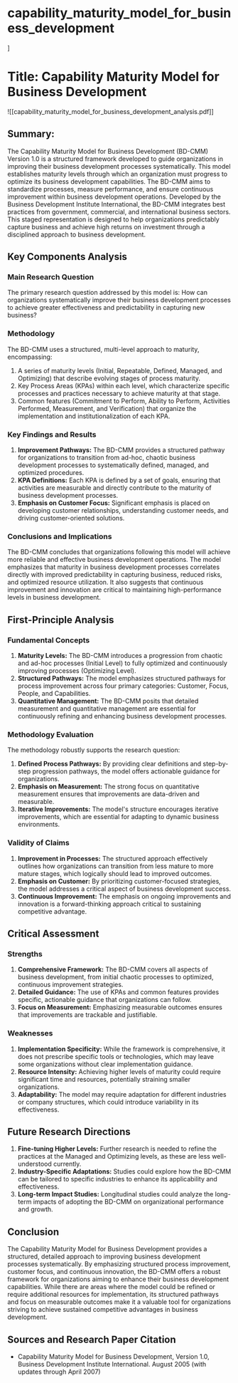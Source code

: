 # capability_maturity_model_for_business_development
]

# Title: Capability Maturity Model for Business Development
![[capability_maturity_model_for_business_development_analysis.pdf]]

## Summary:
The Capability Maturity Model for Business Development (BD-CMM) Version 1.0 is a structured framework developed to guide organizations in improving their business development processes systematically. This model establishes maturity levels through which an organization must progress to optimize its business development capabilities. The BD-CMM aims to standardize processes, measure performance, and ensure continuous improvement within business development operations. Developed by the Business Development Institute International, the BD-CMM integrates best practices from government, commercial, and international business sectors. This staged representation is designed to help organizations predictably capture business and achieve high returns on investment through a disciplined approach to business development.

## Key Components Analysis

### Main Research Question

The primary research question addressed by this model is: How can organizations systematically improve their business development processes to achieve greater effectiveness and predictability in capturing new business?

### Methodology

The BD-CMM uses a structured, multi-level approach to maturity, encompassing:
1. A series of maturity levels (Initial, Repeatable, Defined, Managed, and Optimizing) that describe evolving stages of process maturity.
2. Key Process Areas (KPAs) within each level, which characterize specific processes and practices necessary to achieve maturity at that stage.
3. Common features (Commitment to Perform, Ability to Perform, Activities Performed, Measurement, and Verification) that organize the implementation and institutionalization of each KPA.

### Key Findings and Results

1. **Improvement Pathways:** The BD-CMM provides a structured pathway for organizations to transition from ad-hoc, chaotic business development processes to systematically defined, managed, and optimized procedures.
2. **KPA Definitions:** Each KPA is defined by a set of goals, ensuring that activities are measurable and directly contribute to the maturity of business development processes.
3. **Emphasis on Customer Focus:** Significant emphasis is placed on developing customer relationships, understanding customer needs, and driving customer-oriented solutions.

### Conclusions and Implications

The BD-CMM concludes that organizations following this model will achieve more reliable and effective business development operations. The model emphasizes that maturity in business development processes correlates directly with improved predictability in capturing business, reduced risks, and optimized resource utilization. It also suggests that continuous improvement and innovation are critical to maintaining high-performance levels in business development.

## First-Principle Analysis

### Fundamental Concepts

1. **Maturity Levels:** The BD-CMM introduces a progression from chaotic and ad-hoc processes (Initial Level) to fully optimized and continuously improving processes (Optimizing Level).
2. **Structured Pathways:** The model emphasizes structured pathways for process improvement across four primary categories: Customer, Focus, People, and Capabilities.
3. **Quantitative Management:** The BD-CMM posits that detailed measurement and quantitative management are essential for continuously refining and enhancing business development processes.

### Methodology Evaluation

The methodology robustly supports the research question:
1. **Defined Process Pathways:** By providing clear definitions and step-by-step progression pathways, the model offers actionable guidance for organizations.
2. **Emphasis on Measurement:** The strong focus on quantitative measurement ensures that improvements are data-driven and measurable.
3. **Iterative Improvements:** The model's structure encourages iterative improvements, which are essential for adapting to dynamic business environments.

### Validity of Claims

1. **Improvement in Processes:** The structured approach effectively outlines how organizations can transition from less mature to more mature stages, which logically should lead to improved outcomes.
2. **Emphasis on Customer:** By prioritizing customer-focused strategies, the model addresses a critical aspect of business development success.
3. **Continuous Improvement:** The emphasis on ongoing improvements and innovation is a forward-thinking approach critical to sustaining competitive advantage.

## Critical Assessment

### Strengths

1. **Comprehensive Framework:** The BD-CMM covers all aspects of business development, from initial chaotic processes to optimized, continuous improvement strategies.
2. **Detailed Guidance:** The use of KPAs and common features provides specific, actionable guidance that organizations can follow.
3. **Focus on Measurement:** Emphasizing measurable outcomes ensures that improvements are trackable and justifiable.

### Weaknesses

1. **Implementation Specificity:** While the framework is comprehensive, it does not prescribe specific tools or technologies, which may leave some organizations without clear implementation guidance.
2. **Resource Intensity:** Achieving higher levels of maturity could require significant time and resources, potentially straining smaller organizations.
3. **Adaptability:** The model may require adaptation for different industries or company structures, which could introduce variability in its effectiveness.

## Future Research Directions

1. **Fine-tuning Higher Levels:** Further research is needed to refine the practices at the Managed and Optimizing levels, as these are less well-understood currently.
2. **Industry-Specific Adaptations:** Studies could explore how the BD-CMM can be tailored to specific industries to enhance its applicability and effectiveness.
3. **Long-term Impact Studies:** Longitudinal studies could analyze the long-term impacts of adopting the BD-CMM on organizational performance and growth.

## Conclusion

The Capability Maturity Model for Business Development provides a structured, detailed approach to improving business development processes systematically. By emphasizing structured process improvement, customer focus, and continuous innovation, the BD-CMM offers a robust framework for organizations aiming to enhance their business development capabilities. While there are areas where the model could be refined or require additional resources for implementation, its structured pathways and focus on measurable outcomes make it a valuable tool for organizations striving to achieve sustained competitive advantages in business development.

## Sources and Research Paper Citation
* Capability Maturity Model for Business Development, Version 1.0, Business Development Institute International. August 2005 (with updates through April 2007)
